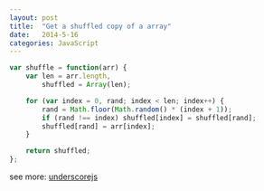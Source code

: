 ```yaml
---
layout: post
title:  "Get a shuffled copy of a array"
date:   2014-5-16
categories: JavaScript
---
```


```js
var shuffle = function(arr) {
    var len = arr.length,
        shuffled = Array(len);

    for (var index = 0, rand; index < len; index++) {
        rand = Math.floor(Math.random() * (index + 1));
        if (rand !== index) shuffled[index] = shuffled[rand];
        shuffled[rand] = arr[index];
    }

    return shuffled;
};
```

see more: <a href="http://underscorejs.org/" target="_blank">underscorejs</a>

